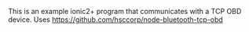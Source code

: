 This is an example ionic2+ program that communicates with a TCP OBD device.
Uses https://github.com/hsccorp/node-bluetooth-tcp-obd


